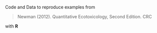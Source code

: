 Code and Data to reproduce examples from 
> Newman (2012). Quantitative Ecotoxicology, Second Edition. CRC

with **R**
